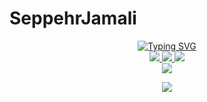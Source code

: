 # SeppehrJamali
<p align="center">
<a href="https://github.com/seppehrj/SeppehrJamali">
    <img src="https://readme-typing-svg.demolab.com?font=Firacode&size=24&duration=3000&pause=500&color=AE87FF&multiline=true&center=true&vCenter=true&width=265&height=124&lines=Seppehr+Jamali;Smartlevel; Developer" alt="Typing SVG" />
</a>
<br/>

<a href="https://github.com/seppehrj">
    <img src="https://img.shields.io/badge/SeppehrJamali-red?style=flat-square">
</a> 
<a href="https://t.me/Cryst4l">
    <img src="https://img.shields.io/badge/myTelegram-blue?style=flat-square&logo=telegram">
</a>
<a href="mailto:teryak123@gmail.com">
    <img src="https://img.shields.io/badge/-myEmail-red?style=flat-square&logo=gmail&logoColor=white">
</a>
<br/> 

<a href="https://github.com/seppehrj/SeppehrJamali">
    <img src="https://github-stats-alpha.vercel.app/api?username=seppehrj&cc=22272e&tc=37BCF6&ic=AE87FF&bc=AE87FF">
</a>
<br>
</p>

<a href="https://github.com/seppehrj/SeppehrJamali">
    <p align="center">
         <img src="https://skillicons.dev/icons?i=github,vscode,windows,md,py,&perline=8" />
    </p>
   
</a>
